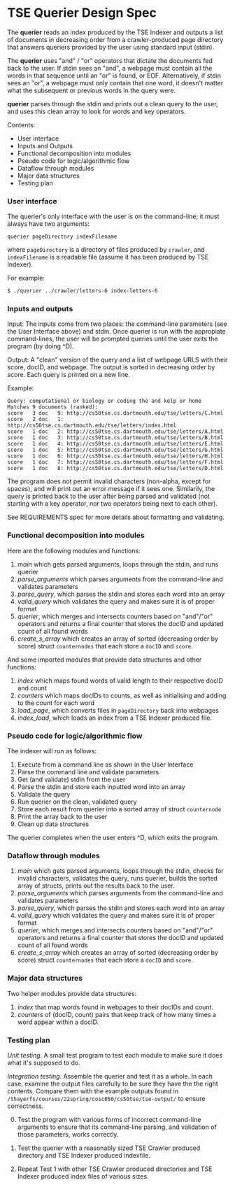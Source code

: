 # TSE Querier Design Spec

The **querier** reads an index produced by the TSE Indexer and outputs a list of documents in decreasing order from a crawler-produced page directory that answers queriers provided by the user using standard input (stdin). 

The **querier** uses "and" / "or" operators that dictate the documents fed back to the user. If stdin sees an "and", a webpage must contain all the words in that sequence until an "or" is found, or EOF. Alternatively, if stdin sees an "or", a webpage must only contain that one word, it doesn't matter what the subsequent or previous words in the query were. 

**querier** parses through the stdin and prints out a clean query to the user, and uses this clean array to look for words and key operators. 

Contents:
* User interface
* Inputs and Outputs
* Functional decomposition into modules
* Pseudo code for logic/algorithmic flow
* Dataflow through modules
* Major data structures
* Testing plan

### User interface

The querier's only interface with the user is on the command-line; it must always have two arguments:

```
querier pageDirectory indexFilename
```

where `pageDirectory` is a directory of files produced by `crawler`, and `indexFilename` is a readable file (assume it has been produced by TSE Indexer).

For example: 

``` bash
$ ./querier ../crawler/letters-6 index-letters-6
```

### Inputs and outputs

Input: The inputs come from two places: the command-line parameters (see the User Interface above) and stdin. Once querier is run with the appropiate command-lines, the user will be prompted queries until the user exits the program (by doing ^D). 

Output: A "clean" version of the query and a list of webpage URLS with their score, docID, and webpage. The output is sorted in decreasing order by score. Each query is printed on a new line.

Example:
```
Query: computational or biology or coding the and kelp or home 
Matches 9 documents (ranked):
score	3 doc	9: http://cs50tse.cs.dartmouth.edu/tse/letters/C.html
score	2 doc	1: http://cs50tse.cs.dartmouth.edu/tse/letters/index.html
score	1 doc	2: http://cs50tse.cs.dartmouth.edu/tse/letters/A.html
score	1 doc	3: http://cs50tse.cs.dartmouth.edu/tse/letters/B.html
score	1 doc	4: http://cs50tse.cs.dartmouth.edu/tse/letters/E.html
score	1 doc	5: http://cs50tse.cs.dartmouth.edu/tse/letters/G.html
score	1 doc	6: http://cs50tse.cs.dartmouth.edu/tse/letters/H.html
score	1 doc	7: http://cs50tse.cs.dartmouth.edu/tse/letters/F.html
score	1 doc	8: http://cs50tse.cs.dartmouth.edu/tse/letters/D.html
```

The program does not permit invalid characters (non-alpha, except for spaces), and will print out an error message if it sees one. Similarily, the query is printed back to the user after being parsed and validated (not starting with a key operator, nor two operators being next to each other). 

See REQUIREMENTS spec for more details about formatting and validating.

### Functional decomposition into modules

Here are the following modules and functions:

 1. *main* which gets parsed arguments, loops through the stdin, and runs querier
 2. *parse_arguments* which parses arguments from the command-line and validates parameters
 3. *parse_query*, which parses the stdin and stores each word into an array
 4. *valid_query* which validates the query and makes sure it is of proper format
 5. *querier*, which merges and intersects counters based on "and"/"or" operators and returns a final counter that stores the docID and updated count of all found words
 6. *create_s_array* which creates an array of sorted (decreasing order by score) struct `counternodes` that each store a `docID` and `score`. 

And some imported modules that provide data structures and other functions:
 1. *index* which maps found words of valid length to their respective docID and count
 2. *counters* which maps docIDs to counts, as well as initialising and adding to the count for each word
 3. *load_page*, which converts files in `pageDirectory` back into webpages
 4. *index_load*, which loads an index from a TSE Indexer produced file. 

### Pseudo code for logic/algorithmic flow

The indexer will run as follows:
1. Execute from a command line as shown in the User Interface
2. Parse the command line and validate parameters
3. Get (and validate) stdin from the user
4. Parse the stdin and store each inputted word into an array
5. Validate the query
6. Run querier on the clean, validated query
7. Store each result from querier into a sorted array of struct `counternode`
8. Print the array back to the user
9. Clean up data structures

The querier completes when the user enters ^D, which exits the program. 

### Dataflow through modules

 1. *main* which gets parsed arguments, loops through the stdin, checks for invalid characters, validates the query, runs querier, builds the sorted array of structs, prints out the results back to the user. 
 2. *parse_arguments* which parses arguments from the command-line and validates parameters
 3. *parse_query*, which parses the stdin and stores each word into an array
 4. *valid_query* which validates the query and makes sure it is of proper format
 5. *querier*, which merges and intersects counters based on "and"/"or" operators and returns a final counter that stores the docID and updated count of all found words
 6. *create_s_array* which creates an array of sorted (decreasing order by score) struct `counternodes` that each store a `docID` and `score`. 

### Major data structures

Two helper modules provide data structures:
 1. *index* that map words found in webpages to their docIDs and count.
 2. *counters* of (docID, count) pairs that keep track of how many times a word appear within a docID.

### Testing plan

*Unit testing*. A small test program to test each module to make sure it does what it's supposed to do.

*Integration testing*. Assemble the querier and test it as a whole.
In each case, examine the output files carefully to be sure they have the the right contents. Compare them with the example outputs found in `/thayerfs/courses/22spring/cosc050/cs50tse/tse-output/` to ensure correctness.

0. Test the program with various forms of incorrect command-line arguments to ensure that its command-line parsing, and validation of those parameters, works correctly.

1. Test the querier with a reasonably sized TSE Crawler produced directory and TSE Indexer produced indexfile. 

2. Repeat Test 1 with other TSE Crawler produced directories and TSE Indexer produced index files of various sizes. 